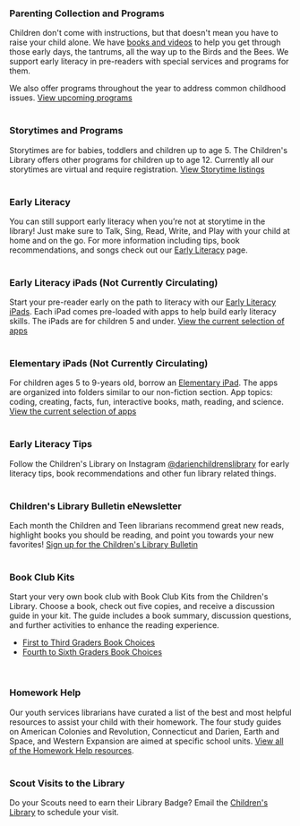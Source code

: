 <div class="row margin-bottom-10">

<div class="col-md-6">

### Parenting Collection and Programs
Children don't come with instructions, but that doesn't mean you have to raise your child alone. We have [books and videos](/catalog/search/keyword?search=parenting "Parenting Books and Videos") to help you get through those early days, the tantrums, all the way up to the Birds and the Bees. We support early literacy in pre-readers with special services and programs for them.

We also offer programs throughout the year to address common childhood issues. [View upcoming programs](/events/calendar/kids/ "View upcoming parenting programs")
<br />
<br />

### Storytimes and Programs 
Storytimes are for babies, toddlers and children up to age 5. The Children's Library offers other programs for children up to age 12. Currently all our storytimes are virtual and require registration. [View Storytime listings](https://www.darienlibrary.org/search?search=storytime&filter=Event "Storytimes")
<br />
<br />

### Early Literacy
You can still support early literacy when you’re not at storytime in the library! Just make sure to Talk, Sing, Read, Write, and Play with your child at home and on the go. For more information including tips, book recommendations, and songs check out our [Early Literacy](/early-literacy "Early Literacy") page.
<br />
<br />

### Early Literacy iPads (Not Currently Circulating)
Start your pre-reader early on the path to literacy with our [Early Literacy iPads](/catalog/work/94235 "Early Literacy iPads"). Each iPad comes pre-loaded with apps to help build early literacy skills. The iPads are for children 5 and under. [View the current selection of apps](/early-literacy-ipads "View the current selection of apps")
<br />
<br />

### Elementary iPads (Not Currently Circulating)
For children ages 5 to 9-years old, borrow an [Elementary iPad](/catalog/work/165370 "Elementary iPad"). The apps are organized into folders similar to our non-fiction section. App topics: coding, creating, facts, fun, interactive books, math, reading, and science. [View the current selection of apps](/elementary-iPads "View the current selection of apps")
<br />
<br />
</div>

<div class="col-md-6">

<!-- ### 100 Before One
The Children’s Library invites all parents of newborns to join the [100 Before One](/100-before-one "100 Before One") challenge. Help your baby become a lifelong reader by joining the challenge and reading 100 books before your baby’s first birthday. 

Parents that register their babies for 100 Before One will receive a free tote bag, booklists, a DVD of baby rhymes, a Highlights baby magazine, and a folder to keep track of the books your child has heard. 
<br />
<br /> -->

<!--### Early Literacy Texts
Sign up for our weekly early literacy texts to get easy tips sent right to your phone. Your librarians will send a text every Monday with something simple you can integrate into your daily life that will help prepare your child under 5-years-old for reading and writing. [Sign up for text messages](/early-literacy-texts "Sign up for text messages")
<br />
<br />-->

### Early Literacy Tips
Follow the Children's Library on Instagram [@darienchildrenslibrary](https://dar.to/3esf45t) for early literacy tips, book recommendations and other fun library related things.
<br />
<br />

### Children's Library Bulletin eNewsletter 
Each month the Children and Teen librarians recommend great new reads, highlight books you should be reading, and point you towards your new favorites! [Sign up for the Children's Library Bulletin](/newsletter/subscribe "Sign up for our eNewsletter")
<br />
<br />

### Book Club Kits 
Start your very own book club with Book Club Kits from the Children's Library. Choose a book, check out five copies, and receive a discussion guide in your kit. The guide includes a book summary, discussion questions, and further activities to enhance the reading experience. 
* [First to Third Graders Book Choices](/list/70 "First to Third Graders Book Choices")
* [Fourth to Sixth Graders Book Choices](/list/71 "Fourth to Sixth Graders Book Choices")
<br />

### Homework Help
Our youth services librarians have curated a list of the best and most helpful resources to assist your child with their homework. The four study guides on American Colonies and Revolution, Connecticut and Darien, Earth and Space, and Western Expansion are aimed at specific school units. [View all of the Homework Help resources](/homework "View all ofthe Homework Help resources").
<br />
<br />

### Scout Visits to the Library 
Do your Scouts need to earn their Library Badge? Email the [Children's Library](mailto:childrenslibrary@darienlibrary.org "Email the Children's Library") to schedule your visit.
<br />
<br />
</div>
</div>